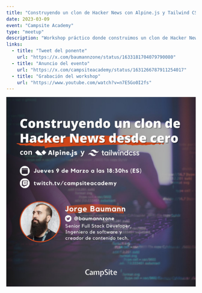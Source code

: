 ```yaml
---
title: "Construyendo un clon de Hacker News con Alpine.js y Tailwind CSS"
date: 2023-03-09
event: "Campsite Academy"
type: "meetup"
description: "Workshop práctico donde construimos un clon de Hacker News utilizando Alpine.js y Tailwind CSS"
links:
  - title: "Tweet del ponente"
    url: "https://x.com/baumannzone/status/1633181704079790080"
  - title: "Anuncio del evento"
    url: "https://x.com/campsiteacademy/status/1631266787911254017"
  - title: "Grabación del workshop"
    url: "https://www.youtube.com/watch?v=n7E5Go0I2fs"
---
```


![Workshop Alpine.js - Campsite Academy](../../assets/talks/alpine-hacker-news/main.png)
